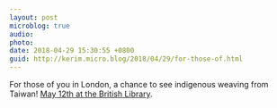 ```yaml
---
layout: post
microblog: true
audio: 
photo: 
date: 2018-04-29 15:30:55 +0800
guid: http://kerim.micro.blog/2018/04/29/for-those-of.html
---
```

For those of you in London, a chance to see indigenous weaving from Taiwan! [May 12th at the British Library](https://www.bl.uk/events/atayal-weavers-of-taiwan).

